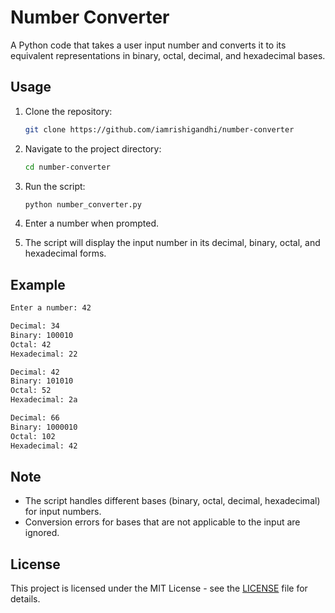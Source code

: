 # Number Converter

A Python code that takes a user input number and converts it to its equivalent representations in binary, octal, decimal, and hexadecimal bases.

## Usage

1. Clone the repository:

    ```bash
    git clone https://github.com/iamrishigandhi/number-converter
    ```

2. Navigate to the project directory:

    ```bash
    cd number-converter
    ```

3. Run the script:

    ```bash
    python number_converter.py
    ```

4. Enter a number when prompted.

5. The script will display the input number in its decimal, binary, octal, and hexadecimal forms.

## Example

```bash
Enter a number: 42

Decimal: 34
Binary: 100010
Octal: 42
Hexadecimal: 22

Decimal: 42
Binary: 101010
Octal: 52
Hexadecimal: 2a

Decimal: 66
Binary: 1000010
Octal: 102
Hexadecimal: 42
```

## Note

- The script handles different bases (binary, octal, decimal, hexadecimal) for input numbers.
- Conversion errors for bases that are not applicable to the input are ignored.

## License

This project is licensed under the MIT License - see the [LICENSE](https://github.com/iamrishigandhi/number-converter/blob/main/LICENSE) file for details.
